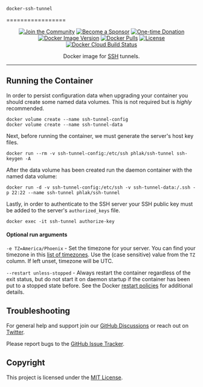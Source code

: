     docker-ssh-tunnel
=================

<p align="center">
    <a href="https://github.com/PHLAK/docker-transmission/discussions"><img src="https://img.shields.io/badge/Join_the-Community-7b16ff.svg?style=for-the-badge" alt="Join the Community"></a>
    <a href="https://github.com/users/PHLAK/sponsorship"><img src="https://img.shields.io/badge/Become_a-Sponsor-cc4195.svg?style=for-the-badge" alt="Become a Sponsor"></a>
    <a href="https://paypal.me/ChrisKankiewicz"><img src="https://img.shields.io/badge/Make_a-Donation-006bb6.svg?style=for-the-badge" alt="One-time Donation"></a>
    <br>
    <a href="https://hub.docker.com/repository/docker/phlak/ssh-tunnel/tags"><img alt="Docker Image Version" src="https://img.shields.io/docker/v/phlak/ssh-tunnel?style=flat-square&sort=semver"></a>
    <a href="https://hub.docker.com/repository/docker/phlak/ssh-tunnel"><img alt="Docker Pulls" src="https://img.shields.io/docker/pulls/phlak/ssh-tunnel?style=flat-square"></a>
    <a href="https://github.com/PHLAK/docker-ssh-tunnel/blob/master/LICENSE"><img src="https://img.shields.io/github/license/PHLAK/docker-ssh-tunnel?style=flat-square" alt="License"></a>
    <a href="https://hub.docker.com/repository/docker/phlak/ssh-tunnel/builds"><img alt="Docker Cloud Build Status" src="https://img.shields.io/docker/cloud/build/phlak/ssh-tunnel?style=flat-square"></a>
</p>

<p align="center">
    Docker image for <a href="https://www.openssh.com">SSH</a> tunnels.
</p>

---

Running the Container
---------------------

In order to persist configuration data when upgrading your container you should create some
named data volumes. This is not required but is _highly_ recommended.

    docker volume create --name ssh-tunnel-config
    docker volume create --name ssh-tunnel-data

Next, before running the container, we must generate the server's host key files.

    docker run --rm -v ssh-tunnel-config:/etc/ssh phlak/ssh-tunnel ssh-keygen -A

After the data volume has been created run the daemon container with the named data volume:

    docker run -d -v ssh-tunnel-config:/etc/ssh -v ssh-tunnel-data:/.ssh -p 22:22 --name ssh-tunnel phlak/ssh-tunnel

Lastly, in order to authenticate to the SSH server your SSH public key must be added to the
server's `authorized_keys` file.

    docker exec -it ssh-tunnel authorize-key

#### Optional run arguments

`-e TZ=America/Phoenix` - Set the timezone for your server. You can find your timezone in this
                          [list of timezones](https://goo.gl/uy1J6q). Use the (case sensitive)
                          value from the `TZ` column. If left unset, timezone will be UTC.

`--restart unless-stopped` - Always restart the container regardless of the exit status, but do not
                             start it on daemon startup if the container has been put to a stopped
                             state before. See the Docker [restart policies](https://goo.gl/Y0dlDH)
                             for additional details.

Troubleshooting
---------------

For general help and support join our [GitHub Discussions](https://github.com/PHLAK/docker-transmission/discussions) or reach out on [Twitter](https://twitter.com/PHLAK).

Please report bugs to the [GitHub Issue Tracker](https://github.com/PHLAK/docker-ssh-tunnel/issues).

Copyright
---------

This project is licensed under the [MIT License](https://github.com/PHLAK/docker-ssh-tunnel/blob/master/LICENSE).
